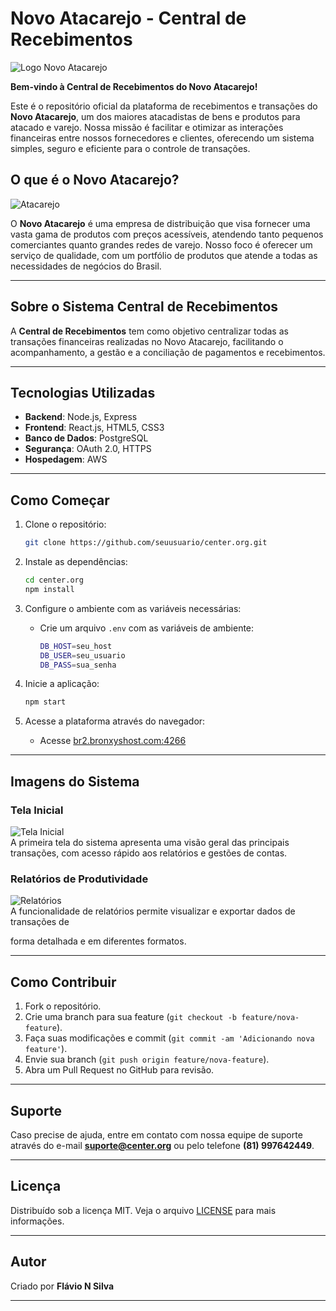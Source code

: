 # Novo Atacarejo - Central de Recebimentos

![Logo Novo Atacarejo](https://i.postimg.cc/pLzKJSYf/IMG-1182.jpg)  

**Bem-vindo à Central de Recebimentos do Novo Atacarejo!**

Este é o repositório oficial da plataforma de recebimentos e transações do **Novo Atacarejo**, um dos maiores atacadistas de bens e produtos para atacado e varejo. Nossa missão é facilitar e otimizar as interações financeiras entre nossos fornecedores e clientes, oferecendo um sistema simples, seguro e eficiente para o controle de transações.

## O que é o Novo Atacarejo?

![Atacarejo](https://i.postimg.cc/7YyzY9yb/IMG-1183.jpg)  

O **Novo Atacarejo** é uma empresa de distribuição que visa fornecer uma vasta gama de produtos com preços acessíveis, atendendo tanto pequenos comerciantes quanto grandes redes de varejo. Nosso foco é oferecer um serviço de qualidade, com um portfólio de produtos que atende a todas as necessidades de negócios do Brasil.

---

## Sobre o Sistema Central de Recebimentos

A **Central de Recebimentos** tem como objetivo centralizar todas as transações financeiras realizadas no Novo Atacarejo, facilitando o acompanhamento, a gestão e a conciliação de pagamentos e recebimentos.

---

## Tecnologias Utilizadas

- **Backend**: Node.js, Express
- **Frontend**: React.js, HTML5, CSS3
- **Banco de Dados**: PostgreSQL
- **Segurança**: OAuth 2.0, HTTPS
- **Hospedagem**: AWS

---

## Como Começar

1. Clone o repositório:
   ```bash
   git clone https://github.com/seuusuario/center.org.git
   ```

2. Instale as dependências:
   ```bash
   cd center.org
   npm install
   ```

3. Configure o ambiente com as variáveis necessárias:
   - Crie um arquivo `.env` com as variáveis de ambiente:
     ```bash
     DB_HOST=seu_host
     DB_USER=seu_usuario
     DB_PASS=sua_senha
     ```

4. Inicie a aplicação:
   ```bash
   npm start
   ```

5. Acesse a plataforma através do navegador:
   - Acesse [br2.bronxyshost.com:4266](br2.bronxyshost.com:4266)

---

## Imagens do Sistema

### Tela Inicial

![Tela Inicial](https://i.postimg.cc/Gt5C4HTQ/IMG-1179.jpg)  
A primeira tela do sistema apresenta uma visão geral das principais transações, com acesso rápido aos relatórios e gestões de contas.

### Relatórios de Produtividade 

![Relatórios](https://i.postimg.cc/053FJgHc/IMG-1180.jpg)  
A funcionalidade de relatórios permite visualizar e exportar dados de transações de

 forma detalhada e em diferentes formatos.

---

## Como Contribuir

1. Fork o repositório.
2. Crie uma branch para sua feature (`git checkout -b feature/nova-feature`).
3. Faça suas modificações e commit (`git commit -am 'Adicionando nova feature'`).
4. Envie sua branch (`git push origin feature/nova-feature`).
5. Abra um Pull Request no GitHub para revisão.

---

## Suporte

Caso precise de ajuda, entre em contato com nossa equipe de suporte através do e-mail **suporte@center.org** ou pelo telefone **(81) 997642449**.

---

## Licença

Distribuído sob a licença MIT. Veja o arquivo [LICENSE](LICENSE) para mais informações.

---

## Autor

Criado por **Flávio N Silva**

---
